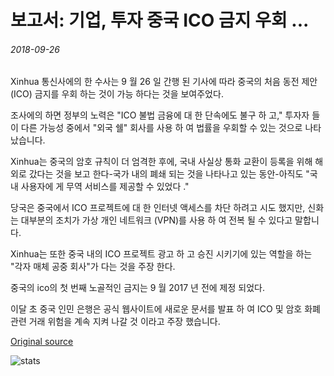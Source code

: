 # 보고서: 기업, 투자 중국 ICO 금지 우회 ...

###### 2018-09-26

Xinhua 통신사에의 한 수사는 9 월 26 일 간행 된 기사에 따라 중국의 처음 동전 제안 (ICO) 금지를 우회 하는 것이 가능 하다는 것을 보여주었다.

조사에의 하면 정부의 노력은 "ICO 불법 금융에 대 한 단속에도 불구 하 고," 투자자 들이 다른 가능성 중에서 "외국 쉘" 회사를 사용 하 여 법률을 우회할 수 있는 것으로 나타났습니다.

Xinhua는 중국의 암호 규칙이 더 엄격한 후에, 국내 사실상 통화 교환이 등록을 위해 해외로 갔다는 것을 보고 한다-국가 내의 폐쇄 되는 것을 나타나고 있는 동안-아직도 "국내 사용자에 게 무역 서비스를 제공할 수 있었다 ."

당국은 중국에서 ICO 프로젝트에 대 한 인터넷 액세스를 차단 하려고 시도 했지만, 신화는 대부분의 조치가 가상 개인 네트워크 (VPN)를 사용 하 여 전복 될 수 있다고 말합니다.

Xinhua는 또한 중국 내의 ICO 프로젝트 광고 하 고 승진 시키기에 있는 역할을 하는 "각자 매체 공중 회사"가 다는 것을 주장 한다.

중국의 ico의 첫 번째 노골적인 금지는 9 월 2017 년 전에 제정 되었다.

이달 초 중국 인민 은행은 공식 웹사이트에 새로운 문서를 발표 하 여 ICO 및 암호 화폐 관련 거래 위험을 계속 지켜 나갈 것 이라고 주장 했습니다.

[Original source](https://cointelegraph.com/news/report-companies-investors-circumvent-chinese-ico-ban)

![stats](https://c.statcounter.com/11760860/0/a89fa40b/1/ "stats")